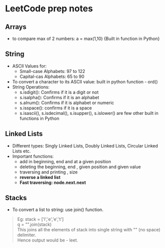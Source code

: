 # LeetCode prep notes

## Arrays
* to compare max of 2 numbers: a = max(1,10) {Built in function in Python}

## String
* ASCII Values for:
  * Small-case Alphabets: 97 to 122
  * Capital-cas Alphabets: 65 to 90 
* To convert a character to its ASCII value: built in python function - ord()
* String Operations:
  * s.isdigit(): Confirms if it is a digit or not
  * s.isalpha(): Confirms if it is an alphabet
  * s.alnum(): Confirms if it is alphabet or numeric
  * s.isspace(): confirms if it is a space
  * s.isascii(), s.isdecimal(), s.isupper(), s.islower() are few other built in functions in Python

## Linked Lists
* Different types: Singly Linked Lists, Doubly Linked Lists, Circular Linked Lists etc.
* Important functions:
  * add in beginning, end and at a given position
  * deleting the beginning, end , given position and given value
  * traversing and printing , size
  * **reverse a linked list**
  * **Fast traversing: node.next.next**



## Stacks
* To convert a list to string: use join() function. <br>
>Eg: stack = ['l','e','e','t'] \
     q = "".join(stack) \
This joins all the elements of stack into single string with "" (no space) delimiter. \
Hence output would be - leet.  

